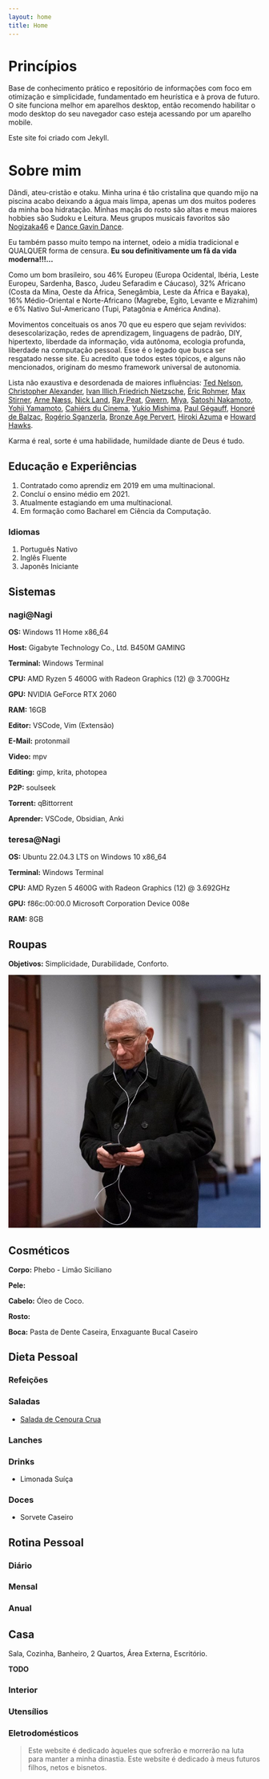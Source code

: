 ```yaml
---
layout: home
title: Home
---
```


# Princípios

Base de conhecimento prático e repositório de informações com foco em otimização e simplicidade, fundamentado em heurística e à prova de futuro. O site funciona melhor em aparelhos desktop, então recomendo habilitar o modo desktop do seu navegador caso esteja acessando por um aparelho mobile.

Este site foi criado com Jekyll.

# Sobre mim

Dândi, ateu-cristão e otaku. Minha urina é tão cristalina que quando mijo na piscina acabo deixando a água mais limpa, apenas um dos muitos poderes da minha boa hidratação. Minhas maçãs do rosto são altas e meus maiores hobbies são Sudoku e Leitura. Meus grupos musicais favoritos são [Nogizaka46](https://en.wikipedia.org/wiki/Nogizaka46) e [Dance Gavin Dance](https://en.wikipedia.org/wiki/Dance_Gavin_Dance).

Eu também passo muito tempo na internet, odeio a mídia tradicional e QUALQUER forma de censura. **Eu sou definitivamente um fã da vida moderna!!!...**

Como um bom brasileiro, sou 46% Europeu (Europa Ocidental, Ibéria, Leste Europeu, Sardenha, Basco, Judeu Sefaradim e Cáucaso), 32% Africano (Costa da Mina, Oeste da África, Senegâmbia, Leste da África e Bayaka), 16% Médio-Oriental e Norte-Africano (Magrebe, Egito, Levante e Mizrahim) e 6% Nativo Sul-Americano (Tupi, Patagônia e América Andina). 

Movimentos conceituais os anos 70 que eu espero que sejam revividos: desescolarização, redes de aprendizagem, linguagens de padrão, DIY, hipertexto, liberdade da informação, vida autônoma, ecologia profunda, liberdade na computação pessoal. Esse é o legado que busca ser resgatado nesse site. Eu acredito que todos estes tópicos, e alguns não mencionados, originam do mesmo framework universal de autonomia. 

Lista não exaustiva e desordenada de maiores influências: [Ted Nelson](https://en.wikipedia.org/wiki/Ted_Nelson), [Christopher Alexander](https://en.wikipedia.org/wiki/Christopher_Alexander), [Ivan Illich](https://en.wikipedia.org/wiki/Ivan_Illich),[Friedrich Nietzsche](https://en.wikipedia.org/wiki/Philosophy_of_Friedrich_Nietzsche), [Éric Rohmer](https://en.wikipedia.org/wiki/%C3%89ric_Rohmer), [Max Stirner](https://en.wikipedia.org/wiki/Max_Stirner), [Arne Næss](https://en.wikipedia.org/wiki/Arne_N%C3%A6ss), [Nick Land](https://en.wikipedia.org/wiki/Nick_Land), [Ray Peat](https://raypeat.com/about.shtml), [Gwern](https://gwern.net/me), [Miya](https://edith.reisen/), [Satoshi Nakamoto](https://en.wikipedia.org/wiki/Satoshi_Nakamoto), [Yohji Yamamoto](https://en.wikipedia.org/wiki/Yohji_Yamamoto), [Cahiérs du Cinema](https://en.wikipedia.org/wiki/Cahiers_du_Cin%C3%A9ma), [Yukio Mishima](https://en.wikipedia.org/wiki/Yukio_Mishima), [Paul Gégauff](https://en.wikipedia.org/wiki/Paul_G%C3%A9gauff), [Honoré de Balzac](https://en.wikipedia.org/wiki/Honor%C3%A9_de_Balzac), [Rogério Sganzerla](https://pt.wikipedia.org/wiki/Rog%C3%A9rio_Sganzerla), [Bronze Age Pervert](https://en.wikipedia.org/wiki/Bronze_Age_Pervert), [Hiroki Azuma](https://en.wikipedia.org/wiki/Hiroki_Azuma) e [Howard Hawks](https://en.wikipedia.org/wiki/Howard_Hawks).

Karma é real, sorte é uma habilidade, humildade diante de Deus é tudo.

## Educação e Experiências

1. Contratado como aprendiz em 2019 em uma multinacional.
2. Concluí o ensino médio em 2021.
3. Atualmente estagiando em uma multinacional.
4. Em formação como Bacharel em Ciência da Computação.

### Idiomas

1. Português Nativo
2. Inglês Fluente
3. Japonês Iniciante

## Sistemas

### nagi@Nagi

**OS:** Windows 11 Home x86_64

**Host:** Gigabyte Technology Co., Ltd. B450M GAMING

**Terminal:** Windows Terminal

**CPU:** AMD Ryzen 5 4600G with Radeon Graphics (12) @ 3.700GHz

**GPU:** NVIDIA GeForce RTX 2060

**RAM:** 16GB

**Editor:** VSCode, Vim (Extensão)

**E-Mail:** protonmail

**Video:** mpv

**Editing:** gimp, krita, photopea

**P2P:** soulseek

**Torrent:** qBittorrent

**Aprender:** VSCode, Obsidian, Anki

### teresa@Nagi

**OS:** Ubuntu 22.04.3 LTS on Windows 10 x86_64

**Terminal:** Windows Terminal

**CPU:** AMD Ryzen 5 4600G with Radeon Graphics (12) @ 3.692GHz

**GPU:** f86c:00:00.0 Microsoft Corporation Device 008e

**RAM:** 8GB

## Roupas

**Objetivos:** Simplicidade, Durabilidade, Conforto. 

![Alt text](images/bourgeoise_drip.png)

## Cosméticos

**Corpo:** Phebo - Limão Siciliano

**Pele:** 

**Cabelo:** Óleo de Coco.

**Rosto:**

**Boca:** Pasta de Dente Caseira, Enxaguante Bucal Caseiro

## Dieta Pessoal

### Refeições

### Saladas

- [Salada de Cenoura Crua](_journal/2023-08-salada-de-cenoura-crua.md)

### Lanches

### Drinks

- Limonada Suíça

### Doces

- Sorvete Caseiro

## Rotina Pessoal

### Diário

### Mensal

### Anual

## Casa 

Sala, Cozinha, Banheiro, 2 Quartos, Área Externa, Escritório.

**TODO**

### Interior

### Utensílios

### Eletrodomésticos


> Este website é dedicado àqueles que sofrerão e morrerão na luta para manter a minha dinastia. Este website é dedicado à meus futuros filhos, netos e bisnetos.